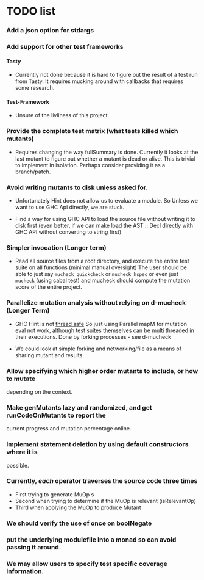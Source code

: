 # TODO list

### Add a json option for stdargs

### Add support for other test frameworks

#### Tasty
* Currently not done because it is hard to figure out the result of a test run
  from Tasty. It requires mucking around with callbacks that requires some
  research.

#### Test-Framework
* Unsure of the livliness of this project.

### Provide the complete test matrix (what tests killed which mutants)
* Requires changing the way fullSummary is done. Currently it looks at the last
  mutant to figure out whether a mutant is dead or alive. This is trivial to
  implement in isolation. Perhaps consider providing it as a branch/patch.

### Avoid writing mutants to disk unless asked for.
* Unfortunately Hint does not allow us to evaluate a module. So Unless we want
  to use GHC Api directly, we are stuck.

* Find a way for using GHC API to load the source file without writing it to
  disk first (even better, if we can make load the AST :: Decl directly with
  GHC API without converting to string first)

### Simpler invocation (Longer term)
* Read all source files from a root directory, and execute
  the entire test suite on all functions (minimal manual oversight)
  The user should be able to just say `mucheck quickcheck` or `mucheck hspec`
  or even just `mucheck` (using cabal test) and mucheck should compute the
  mutation score of the entire project.

### Parallelize mutation analysis without relying on d-mucheck (Longer Term)

* GHC Hint is not [thread safe](https://ghc.haskell.org/trac/ghc/ticket/3373)
  So just using Parallel mapM for mutation eval not work, although test suites
  themselves can be multi threaded in their executions.
  Done by forking processes - see d-mucheck

* We could look at simple forking and networking/file as a means of sharing
  mutant and results.

### Allow specifying which higher order mutants to include, or how to mutate
  depending on the context.

### Make genMutants lazy and randomized, and get runCodeOnMutants to report the
  current progress and mutation percentage online.

### Implement statement deletion by using default constructors where it is
  possible.

### Currently, _each_ operator traverses the source code three times
  * First trying to generate MuOp s
  * Second when trying to determine if the MuOp is relevant (isRelevantOp)
  * Third when applying the MuOp to produce Mutant

### We should verify the use of once on boolNegate

### put the underlying modulefile into a monad so can avoid passing it around.

### We may allow users to specify test specific coverage information.

